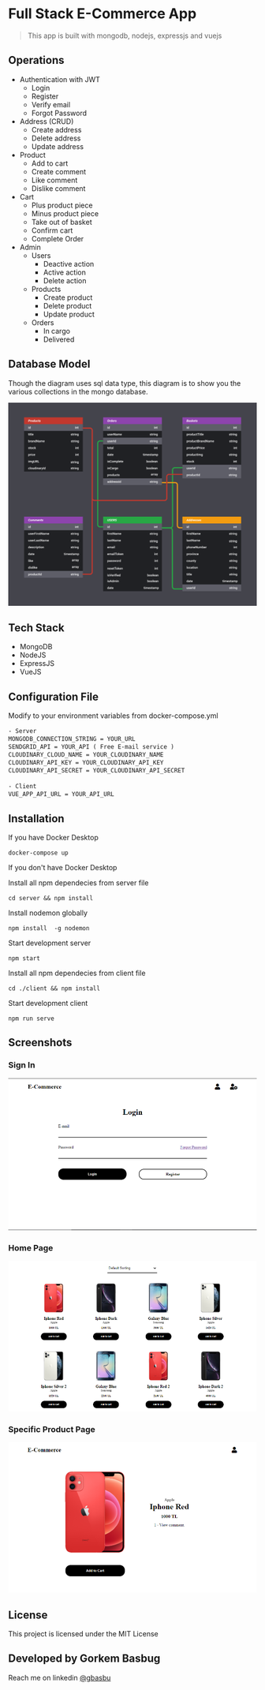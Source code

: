 # Full Stack E-Commerce App

> This app is built with mongodb, nodejs, expressjs and vuejs

## Operations

- Authentication with JWT
    - Login
    - Register  
    - Verify email
    - Forgot Password
- Address (CRUD)
    - Create address
    - Delete address
    - Update address
- Product
    - Add to cart
    - Create comment
    - Like comment
    - Dislike comment
- Cart
    - Plus product piece
    - Minus product piece
    - Take out of basket
    - Confirm cart
    - Complete Order
- Admin
    - Users
        - Deactive action
        - Active action
        - Delete action
    - Products
        - Create product
        - Delete product
        - Update product
    - Orders
        - In cargo
        - Delivered

## Database Model

Though the diagram uses sql data type, this diagram is to show you the various collections in the mongo database.

![Screenshot](screenshots/database_model.png)

## Tech Stack

- MongoDB
- NodeJS
- ExpressJS
- VueJS

## Configuration File

Modify to your environment variables from docker-compose.yml

```
- Server
MONGODB_CONNECTION_STRING = YOUR_URL
SENDGRID_API = YOUR_API ( Free E-mail service )
CLOUDINARY_CLOUD_NAME = YOUR_CLOUDINARY_NAME
CLOUDINARY_API_KEY = YOUR_CLOUDINARY_API_KEY
CLOUDINARY_API_SECRET = YOUR_CLOUDINARY_API_SECRET

- Client
VUE_APP_API_URL = YOUR_API_URL
```

## Installation

If you have Docker Desktop

```console
docker-compose up
```

If you don't have Docker Desktop

Install all npm dependecies from server file

```console
cd server && npm install
```

Install nodemon globally

```console
npm install  -g nodemon
```

Start development server
```console
npm start
```

Install all npm dependecies from client file

```console
cd ./client && npm install
```

Start development client
```console
npm run serve
```

## Screenshots

### Sign In

![Screenshot](screenshots/sign_in.PNG)

### Home Page

![Screenshot](screenshots/home.PNG)

### Specific Product Page

![Screenshot](screenshots/product.PNG)

## License

This project is licensed under the MIT License

## Developed by Gorkem Basbug

Reach me on linkedin [@gbasbu](https://www.linkedin.com/in/gbasbu/)
